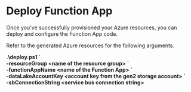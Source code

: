 # Deploy Function App

Once you've successfully provisioned your Azure resources, you can deploy and configure the Function App code.  

Refer to the generated Azure resources for the following arguments.

**.\deploy.ps1 \`  
  -resourceGroup \<name of the resource group\> \`  
  -functionAppName \<name of the Function App\> \`  
  -dataLakeAccountKey \<account key from the gen2 storage account\> \`  
  -sbConnectionString \<service bus connection string\>**
  
  
